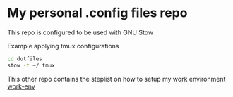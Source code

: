 # My personal .config files repo
This repo is configured to be used with GNU Stow

Example applying tmux configurations
```bash
cd dotfiles
stow -t ~/ tmux
```

This other repo contains the steplist on how to setup my work environment [work-env](https://github.com/mrjesma/work-env)

